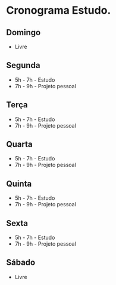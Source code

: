 # Cronograma Estudo.

## Domingo
  - Livre

## Segunda
  - 5h - 7h - Estudo
  - 7h - 9h - Projeto pessoal

## Terça
  - 5h - 7h - Estudo
  - 7h - 9h - Projeto pessoal

## Quarta
  - 5h - 7h - Estudo
  - 7h - 9h - Projeto pessoal

## Quinta
  - 5h - 7h - Estudo
  - 7h - 9h - Projeto pessoal

## Sexta
  - 5h - 7h - Estudo
  - 7h - 9h - Projeto pessoal

## Sábado
  - Livre
